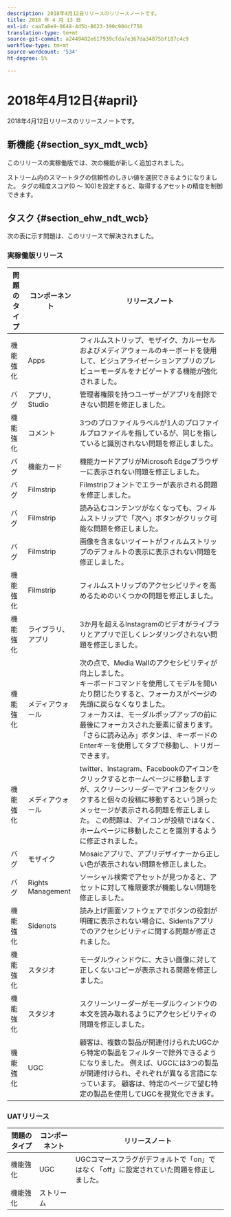 ```yaml
---
description: 2018年4月12日リリースのリリースノートです。
title: 2018 年 4 月 13 日
exl-id: caa7a8e9-0648-4d5b-8623-390c904cf750
translation-type: tm+mt
source-git-commit: a2449482e617939cfda7e367da34875bf187c4c9
workflow-type: tm+mt
source-wordcount: '534'
ht-degree: 5%

---
```


# 2018年4月12日{#april}

2018年4月12日リリースのリリースノートです。

## 新機能 {#section_syx_mdt_wcb}

このリリースの実稼働版では、次の機能が新しく追加されました。

ストリーム内のスマートタグの信頼性のしきい値を選択できるようになりました。 タグの精度スコア(0 ～ 100)を設定すると、取得するアセットの精度を制御できます。

## タスク {#section_ehw_ndt_wcb}

次の表に示す問題は、このリリースで解決されました。

### 実稼働版リリース

| 問題のタイプ | コンポーネント | リリースノート |
|--- |--- |--- |
| 機能強化 | Apps | フィルムストリップ、モザイク、カルーセルおよびメディアウォールのキーボードを使用して、ビジュアライゼーションアプリのプレビューモーダルをナビゲートする機能が強化されました。 |
| バグ | アプリ、Studio | 管理者権限を持つユーザーがアプリを削除できない問題を修正しました。 |
| 機能強化 | コメント | 3つのプロファイルラベルが1人のプロファイルプロファイルを指しているが、同じを指していると識別されない問題を修正しました。 |
| バグ | 機能カード | 機能カードアプリがMicrosoft Edgeブラウザーに表示されない問題を修正しました。 |
| バグ | Filmstrip | Filmstripフォントでエラーが表示される問題を修正しました。 |
| バグ | Filmstrip | 読み込むコンテンツがなくなっても、フィルムストリップで「次へ」ボタンがクリック可能な問題を修正しました。 |
| バグ | Filmstrip | 画像を含まないツイートがフィルムストリップのデフォルトの表示に表示されない問題を修正しました。 |
| 機能強化 | Filmstrip | フィルムストリップのアクセシビリティを高めるためのいくつかの問題を修正しました。 |
| 機能強化 | ライブラリ、アプリ | 3か月を超えるInstagramのビデオがライブラリとアプリで正しくレンダリングされない問題を修正しました。 |
| 機能強化 | メディアウォール | 次の点で、Media Wallのアクセシビリティが向上しました。<br>キーボードコマンドを使用してモデルを開いたり閉じたりすると、フォーカスがページの先頭に戻らなくなりました。<br> フォーカスは、モーダルポップアップの前に最後にフォーカスされた要素に留まります。  <br>「さらに読み込み」ボタンは、キーボードのEnterキーを使用してタブで移動し、トリガーできます。 |
| 機能強化 | メディアウォール | twitter、Instagram、Facebookのアイコンをクリックするとホームページに移動しますが、スクリーンリーダーでアイコンをクリックすると個々の投稿に移動するという誤ったメッセージが表示される問題を修正しました。 この問題は、アイコンが投稿ではなく、ホームページに移動したことを識別するように修正されました。 |
| バグ | モザイク | Mosaicアプリで、アプリデザイナーから正しい色が表示されない問題を修正しました。 |
| バグ | Rights Management | ソーシャル検索でアセットが見つかると、アセットに対して権限要求が機能しない問題を修正しました。 |
| 機能強化 | Sidenots | 読み上げ画面ソフトウェアでボタンの役割が明確に表示されない場合に、Sidentsアプリでのアクセシビリティに関する問題が修正されました。 |
| 機能強化 | スタジオ | モーダルウィンドウに、大きい画像に対して正しくないコピーが表示される問題を修正しました。 |
| 機能強化 | スタジオ | スクリーンリーダーがモーダルウィンドウの本文を読み取れるようにアクセシビリティの問題を修正しました。 |
| 機能強化 | UGC | 顧客は、複数の製品が関連付けられたUGCから特定の製品をフィルターで除外できるようになりました。 例えば、UGCには3つの製品が関連付けられ、それぞれが異なる言語になっています。 顧客は、特定のページで望む特定の製品を使用してUGCを視覚化できます。 |




### UATリリース

| **問題のタイプ** | **コンポーネント** | **リリースノート** |
|---|---|---|
| 機能強化 | UGC | UGCコマースフラグがデフォルトで「on」ではなく「off」に設定されていた問題を修正しました。 |
| 機能強化 | ストリーム |  |
